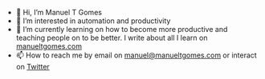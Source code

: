 - 👋 Hi, I’m Manuel T Gomes
- 👀 I’m interested in automation and productivity
- 🌱 I’m currently learning on how to become more productive and teaching people on to be better. I write about all I learn on [manueltgomes.com](https://manueltgomes.com)
- 📫 How to reach me by email on manuel@manueltgomes.com or interact on [Twitter](http://twitter.com/manueltgomes)

<!---
mtgomes/mtgomes is a ✨ special ✨ repository because its `README.md` (this file) appears on your GitHub profile.
You can click the Preview link to take a look at your changes.
--->

